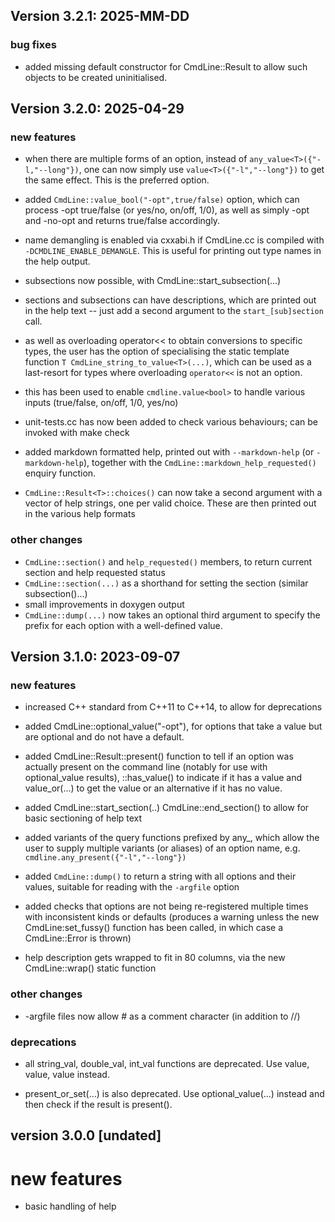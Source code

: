 Version 3.2.1: 2025-MM-DD
-------------------------
### bug fixes
- added missing default constructor for CmdLine::Result<T> to allow
  such objects to be created uninitialised.

Version 3.2.0: 2025-04-29
-------------------------

### new features

- when there are multiple forms of an option, instead of
  `any_value<T>({"-l,"--long"})`, one can now simply use
  `value<T>({"-l","--long"})` to get the same effect. 
  This is the preferred option.

- added `CmdLine::value_bool("-opt",true/false)` option, which can process
  -opt true/false (or yes/no, on/off, 1/0), as well as simply -opt and -no-opt
  and returns true/false accordingly.

- name demangling is enabled via cxxabi.h if CmdLine.cc is compiled with
  `-DCMDLINE_ENABLE_DEMANGLE`. This is useful for printing out type
  names in the help output.

- subsections now possible, with CmdLine::start_subsection(...)

- sections and subsections can have descriptions, which are printed out
  in the help text -- just add a second argument to the
  `start_[sub]section` call. 

- as well as overloading operator<< to obtain conversions to
  specific types, the user has the option of specialising the
  static template function `T CmdLine_string_to_value<T>(...)`,
  which can be used as a last-resort for types where overloading
  `operator<<` is not an option.

- this has been used to enable `cmdline.value<bool>` to handle
  various inputs (true/false, on/off, 1/0, yes/no)

- unit-tests.cc has now been added to check various behaviours;
  can be invoked with make check

- added markdown formatted help, printed out with `--markdown-help` (or
  `-markdown-help`), together with the `CmdLine::markdown_help_requested()` 
  enquiry function.

- `CmdLine::Result<T>::choices()` can now take a second argument with a
  vector of help strings, one per valid choice. These are then printed
  out in the various help formats

### other changes
- `CmdLine::section()` and `help_requested()` members, to return current section
  and help requested status
- `CmdLine::section(...)` as a shorthand for setting the section (similar subsection()...)
- small improvements in doxygen output
- `CmdLine::dump(...)` now takes an optional third argument to specify the prefix 
  for each option with a well-defined value.

Version 3.1.0: 2023-09-07
-------------------------

### new features

- increased C++ standard from C++11 to C++14, to allow for deprecations

- added CmdLine::optional_value<T>("-opt"), for options that take a value
  but are optional and do not have a default. 

- added CmdLine::Result<T>::present() function to tell if an option was
  actually present on the command line (notably for use with
  optional_value results), ::has_value() to indicate if it has a value
  and value_or(...) to get the value or an alternative if it has no value.

- added CmdLine::start_section(..) CmdLine::end_section() to allow for
  basic sectioning of help text 

- added variants of the query functions prefixed by any_, which allow the
  user to supply multiple variants (or aliases) of an option name, e.g. 
  `cmdline.any_present({"-l","--long"})`

- added `CmdLine::dump()` to return a string with all options and their values,
  suitable for reading with the `-argfile` option

- added checks that options are not being re-registered multiple times
  with inconsistent kinds or defaults (produces a warning unless the new
  CmdLine:set_fussy() function has been called, in which case a
  CmdLine::Error is thrown)

- help description gets wrapped to fit in 80 columns, via the new
  CmdLine::wrap() static function


### other changes
- -argfile files now allow # as a comment character (in addition to //)

### deprecations

- all string_val, double_val, int_val functions are deprecated. 
  Use value<string>, value<double>, value<int> instead.

- present_or_set(...) is also deprecated. Use optional_value(...) instead
  and then check if the result is present().


version 3.0.0 [undated]
-----------------------

# new features
- basic handling of help